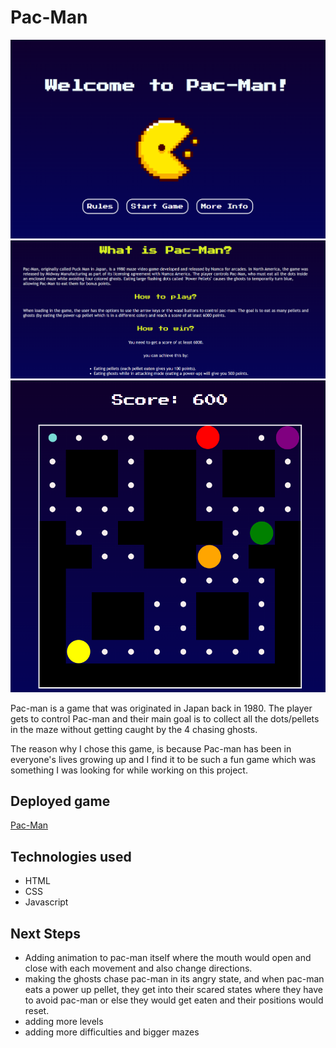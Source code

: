 # Pac-Man

![pacman homepage snippet](./assets/homepage.png)
![rules page](./assets/rules.png)
![game page](./assets/game.png)

Pac-man is a game that was originated in Japan back in 1980. The player gets to control Pac-man and their main goal is to collect all the dots/pellets in the maze without getting caught by the 4 chasing ghosts.

The reason why I chose this game, is because Pac-man has been in everyone's lives growing up and I find it to be such a fun game which was something I was looking for while working on this project.

## Deployed game

[Pac-Man](https://zees-pacman.surge.sh/)

## Technologies used

- HTML
- CSS
- Javascript

## Next Steps

- Adding animation to pac-man itself where the mouth would open and close with each movement and also change directions.
- making the ghosts chase pac-man in its angry state, and when pac-man eats a power up pellet, they get into their scared states where they have to avoid pac-man or else they would get eaten and their positions would reset.
- adding more levels
- adding more difficulties and bigger mazes

